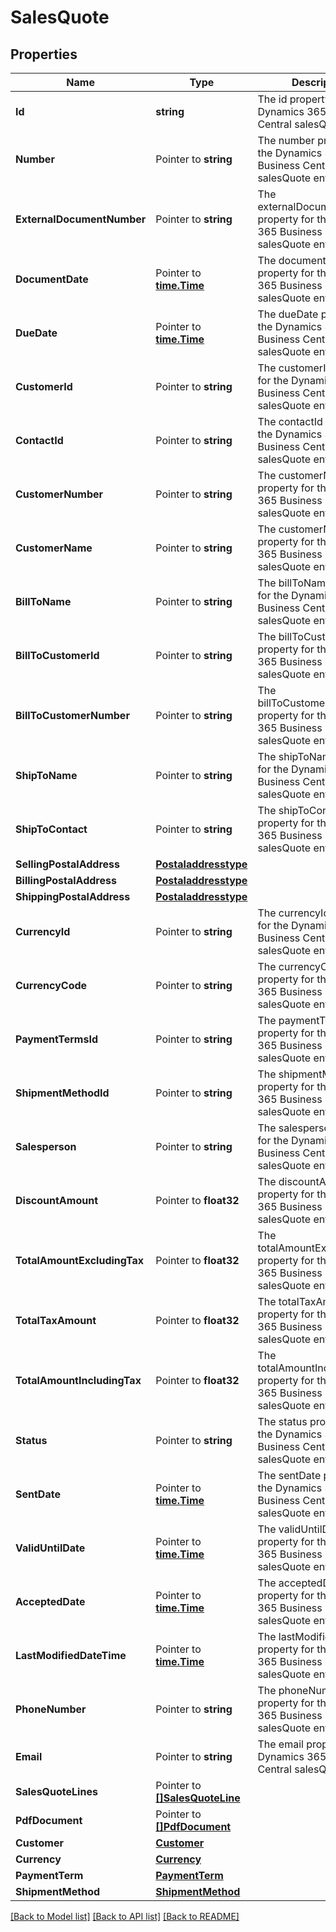 # SalesQuote

## Properties

Name | Type | Description | Notes
------------ | ------------- | ------------- | -------------
**Id** | **string** | The id property for the Dynamics 365 Business Central salesQuote entity | [optional] 
**Number** | Pointer to **string** | The number property for the Dynamics 365 Business Central salesQuote entity | [optional] 
**ExternalDocumentNumber** | Pointer to **string** | The externalDocumentNumber property for the Dynamics 365 Business Central salesQuote entity | [optional] 
**DocumentDate** | Pointer to [**time.Time**](time.Time.md) | The documentDate property for the Dynamics 365 Business Central salesQuote entity | [optional] 
**DueDate** | Pointer to [**time.Time**](time.Time.md) | The dueDate property for the Dynamics 365 Business Central salesQuote entity | [optional] 
**CustomerId** | Pointer to **string** | The customerId property for the Dynamics 365 Business Central salesQuote entity | [optional] 
**ContactId** | Pointer to **string** | The contactId property for the Dynamics 365 Business Central salesQuote entity | [optional] 
**CustomerNumber** | Pointer to **string** | The customerNumber property for the Dynamics 365 Business Central salesQuote entity | [optional] 
**CustomerName** | Pointer to **string** | The customerName property for the Dynamics 365 Business Central salesQuote entity | [optional] 
**BillToName** | Pointer to **string** | The billToName property for the Dynamics 365 Business Central salesQuote entity | [optional] 
**BillToCustomerId** | Pointer to **string** | The billToCustomerId property for the Dynamics 365 Business Central salesQuote entity | [optional] 
**BillToCustomerNumber** | Pointer to **string** | The billToCustomerNumber property for the Dynamics 365 Business Central salesQuote entity | [optional] 
**ShipToName** | Pointer to **string** | The shipToName property for the Dynamics 365 Business Central salesQuote entity | [optional] 
**ShipToContact** | Pointer to **string** | The shipToContact property for the Dynamics 365 Business Central salesQuote entity | [optional] 
**SellingPostalAddress** | [**Postaladdresstype**](postaladdresstype.md) |  | [optional] 
**BillingPostalAddress** | [**Postaladdresstype**](postaladdresstype.md) |  | [optional] 
**ShippingPostalAddress** | [**Postaladdresstype**](postaladdresstype.md) |  | [optional] 
**CurrencyId** | Pointer to **string** | The currencyId property for the Dynamics 365 Business Central salesQuote entity | [optional] 
**CurrencyCode** | Pointer to **string** | The currencyCode property for the Dynamics 365 Business Central salesQuote entity | [optional] 
**PaymentTermsId** | Pointer to **string** | The paymentTermsId property for the Dynamics 365 Business Central salesQuote entity | [optional] 
**ShipmentMethodId** | Pointer to **string** | The shipmentMethodId property for the Dynamics 365 Business Central salesQuote entity | [optional] 
**Salesperson** | Pointer to **string** | The salesperson property for the Dynamics 365 Business Central salesQuote entity | [optional] 
**DiscountAmount** | Pointer to **float32** | The discountAmount property for the Dynamics 365 Business Central salesQuote entity | [optional] 
**TotalAmountExcludingTax** | Pointer to **float32** | The totalAmountExcludingTax property for the Dynamics 365 Business Central salesQuote entity | [optional] 
**TotalTaxAmount** | Pointer to **float32** | The totalTaxAmount property for the Dynamics 365 Business Central salesQuote entity | [optional] 
**TotalAmountIncludingTax** | Pointer to **float32** | The totalAmountIncludingTax property for the Dynamics 365 Business Central salesQuote entity | [optional] 
**Status** | Pointer to **string** | The status property for the Dynamics 365 Business Central salesQuote entity | [optional] 
**SentDate** | Pointer to [**time.Time**](time.Time.md) | The sentDate property for the Dynamics 365 Business Central salesQuote entity | [optional] 
**ValidUntilDate** | Pointer to [**time.Time**](time.Time.md) | The validUntilDate property for the Dynamics 365 Business Central salesQuote entity | [optional] 
**AcceptedDate** | Pointer to [**time.Time**](time.Time.md) | The acceptedDate property for the Dynamics 365 Business Central salesQuote entity | [optional] 
**LastModifiedDateTime** | Pointer to [**time.Time**](time.Time.md) | The lastModifiedDateTime property for the Dynamics 365 Business Central salesQuote entity | [optional] 
**PhoneNumber** | Pointer to **string** | The phoneNumber property for the Dynamics 365 Business Central salesQuote entity | [optional] 
**Email** | Pointer to **string** | The email property for the Dynamics 365 Business Central salesQuote entity | [optional] 
**SalesQuoteLines** | Pointer to [**[]SalesQuoteLine**](salesQuoteLine.md) |  | [optional] 
**PdfDocument** | Pointer to [**[]PdfDocument**](pdfDocument.md) |  | [optional] 
**Customer** | [**Customer**](customer.md) |  | [optional] 
**Currency** | [**Currency**](currency.md) |  | [optional] 
**PaymentTerm** | [**PaymentTerm**](paymentTerm.md) |  | [optional] 
**ShipmentMethod** | [**ShipmentMethod**](shipmentMethod.md) |  | [optional] 

[[Back to Model list]](../README.md#documentation-for-models) [[Back to API list]](../README.md#documentation-for-api-endpoints) [[Back to README]](../README.md)


